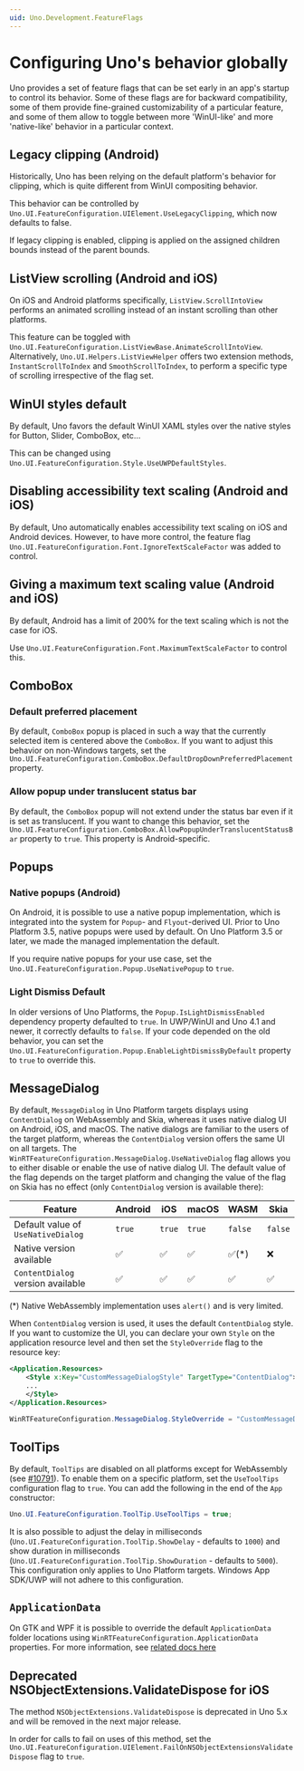 ```yaml
---
uid: Uno.Development.FeatureFlags
---
```


# Configuring Uno's behavior globally

Uno provides a set of feature flags that can be set early in an app's startup to control its behavior. Some of these flags are for backward compatibility, some of them provide fine-grained customizability of a particular feature, and some of them allow to toggle between more 'WinUI-like' and more 'native-like' behavior in a particular context.

## Legacy clipping (Android)

Historically, Uno has been relying on the default platform's behavior for clipping, which is quite different from WinUI compositing behavior.

This behavior can be controlled by `Uno.UI.FeatureConfiguration.UIElement.UseLegacyClipping`, which now defaults to false.

If legacy clipping is enabled, clipping is applied on the assigned children bounds instead of the parent bounds.

## ListView scrolling (Android and iOS)

On iOS and Android platforms specifically, `ListView.ScrollIntoView` performs an animated scrolling instead of an instant scrolling than other platforms.

This feature can be toggled with `Uno.UI.FeatureConfiguration.ListViewBase.AnimateScrollIntoView`.
Alternatively, `Uno.UI.Helpers.ListViewHelper` offers two extension methods, `InstantScrollToIndex` and `SmoothScrollToIndex`, to perform a specific type of scrolling irrespective of the flag set.

## WinUI styles default

By default, Uno favors the default WinUI XAML styles over the native styles for Button, Slider, ComboBox, etc...

This can be changed using `Uno.UI.FeatureConfiguration.Style.UseUWPDefaultStyles`.

## Disabling accessibility text scaling (Android and iOS)

By default, Uno automatically enables accessibility text scaling on iOS and Android devices. However, to have more control, the feature flag `Uno.UI.FeatureConfiguration.Font.IgnoreTextScaleFactor` was added to control.

## Giving a maximum text scaling value (Android and iOS)

By default, Android has a limit of 200% for the text scaling which is not the case for iOS.

Use `Uno.UI.FeatureConfiguration.Font.MaximumTextScaleFactor` to control this.

## ComboBox

### Default preferred placement

By default, `ComboBox` popup is placed in such a way that the currently selected item is centered above the `ComboBox`. If you want to adjust this behavior on non-Windows targets, set the `Uno.UI.FeatureConfiguration.ComboBox.DefaultDropDownPreferredPlacement` property.

### Allow popup under translucent status bar

By default, the `ComboBox` popup will not extend under the status bar even if it is set as translucent. If you want to change this behavior, set the `Uno.UI.FeatureConfiguration.ComboBox.AllowPopupUnderTranslucentStatusBar` property to `true`. This property is Android-specific.

## Popups

### Native popups (Android)

On Android, it is possible to use a native popup implementation, which is integrated into the system for `Popup`- and `Flyout`-derived UI. Prior to Uno Platform 3.5, native popups were used by default. On Uno Platform 3.5 or later, we made the managed implementation the default.

If you require native popups for your use case, set the `Uno.UI.FeatureConfiguration.Popup.UseNativePopup` to `true`.

### Light Dismiss Default

In older versions of Uno Platforms, the `Popup.IsLightDismissEnabled` dependency property defaulted to `true`. In UWP/WinUI and Uno 4.1 and newer, it correctly defaults to `false`. If your code depended on the old behavior, you can set the `Uno.UI.FeatureConfiguration.Popup.EnableLightDismissByDefault` property to `true` to override this.

## MessageDialog

By default, `MessageDialog` in Uno Platform targets displays using `ContentDialog` on WebAssembly and Skia, whereas it uses native dialog UI on Android, iOS, and macOS. The native dialogs are familiar to the users of the target platform, whereas the `ContentDialog` version offers the same UI on all targets. The `WinRTFeatureConfiguration.MessageDialog.UseNativeDialog` flag allows you to either disable or enable the use of native dialog UI. The default value of the flag depends on the target platform and changing the value of the flag on Skia has no effect (only `ContentDialog` version is available there):

| Feature        | Android | iOS | macOS | WASM | Skia |
|----------------|---------|-----|-------|------| --- |
| Default value of `UseNativeDialog`     | `true` | `true` |  `true`   | `false` | `false` |
| Native version available     | ✅ | ✅ |  ✅   | ✅(*) | ❌ |
| `ContentDialog` version available     | ✅ | ✅ |  ✅   | ✅ | ✅ |

(*) Native WebAssembly implementation uses `alert()` and is very limited.

When `ContentDialog` version is used, it uses the default `ContentDialog` style. If you want to customize the UI, you can declare your own `Style` on the application resource level and then set the `StyleOverride` flag to the resource key:

```xml
<Application.Resources>
    <Style x:Key="CustomMessageDialogStyle" TargetType="ContentDialog">
    ...
    </Style>
</Application.Resources>
```

```c#
WinRTFeatureConfiguration.MessageDialog.StyleOverride = "CustomMessageDialogStyle";
```

## ToolTips

By default, `ToolTips` are disabled on all platforms except for WebAssembly (see [#10791](https://github.com/unoplatform/uno/issues/10791)). To enable them on a specific platform, set the `UseToolTips` configuration flag to `true`. You can add the following in the end of the `App` constructor:

```csharp
Uno.UI.FeatureConfiguration.ToolTip.UseToolTips = true;
```

It is also possible to adjust the delay in milliseconds (`Uno.UI.FeatureConfiguration.ToolTip.ShowDelay` - defaults to `1000`) and show duration in milliseconds (`Uno.UI.FeatureConfiguration.ToolTip.ShowDuration` - defaults to `5000`). This configuration only applies to Uno Platform targets. Windows App SDK/UWP will not adhere to this configuration.

## `ApplicationData`

On GTK and WPF it is possible to override the default `ApplicationData` folder locations using `WinRTFeatureConfiguration.ApplicationData` properties. For more information, see [related docs here](/articles/features/applicationdata.md#data-location-on-gtk-and-wpf)

## Deprecated NSObjectExtensions.ValidateDispose for iOS

The method `NSObjectExtensions.ValidateDispose` is deprecated in Uno 5.x and will be removed in the next major release.

In order for calls to fail on uses of this method, set the `Uno.UI.FeatureConfiguration.UIElement.FailOnNSObjectExtensionsValidateDispose` flag to `true`.
